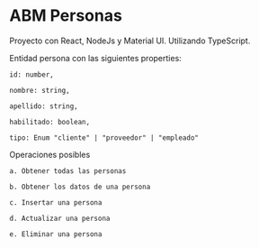 # ABM Personas

Proyecto con React, NodeJs y Material UI. Utilizando TypeScript.

Entidad persona con las siguientes properties:
  
    id: number,
    
    nombre: string,
    
    apellido: string,
    
    habilitado: boolean,
    
    tipo: Enum "cliente" | "proveedor" | "empleado"

Operaciones posibles

    a. Obtener todas las personas 
    
    b. Obtener los datos de una persona
    
    c. Insertar una persona 
    
    d. Actualizar una persona 
    
    e. Eliminar una persona 

